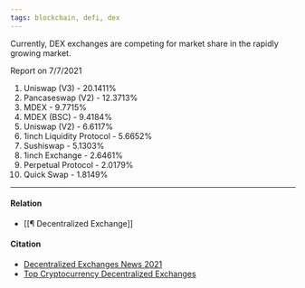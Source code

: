 ```yaml
---
tags: blockchain, defi, dex
---
```


Currently, DEX exchanges are competing for market share in the rapidly growing market.

Report on 7/7/2021
1. Uniswap (V3)  - 20.1411%
2. Pancaseswap (V2) - 12.3713%
3. MDEX - 9.7715%
4. MDEX (BSC) - 9.4184%
5. Uniswap (V2) - 6.6117%
6. 1inch Liquidity Protocol - 5.6652% 
7. Sushiswap - 5.1303%
8. 1inch Exchange - 2.6461%
9. Perpetual Protocol - 2.0179%
10. Quick Swap - 1.8149%


---
#### Relation
- [[¶ Decentralized Exchange]]

#### Citation
- [Decentralized Exchanges News 2021]((https://defirate.com/dex/))
- [Top Cryptocurrency Decentralized Exchanges](https://coinmarketcap.com/rankings/exchanges/dex/)